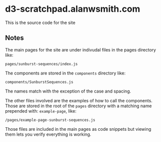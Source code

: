 # d3-scratchpad.alanwsmith.com

This is the source code for the site

## Notes

The main pages for the site are under
indivudal files in the pages directory like:

`pages/sunburst-sequences/index.js`

The components are stored in the `components`
directory like:

`components/SunburstSequences.js`

The names match with the exception of the
case and spacing.

The other files involved are the examples of how
to call the components. Those are stored in the
root of the `pages` directory with a matching
name prepended with: `example-page`, like:

`/pages/example-page-sunburst-sequences.js`

Those files are included in the main pages as
code snippets but viewing them lets you verify
everything is working.
